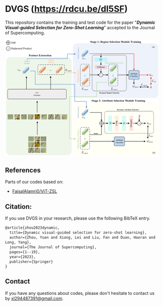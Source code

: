 # DVGS (https://rdcu.be/dl5SF)


This repository contains the training and test code for the paper  "***Dynamic Visual-guided Selection for Zero-Shot Learning***" accepted to the Journal of Supercomputing. 

![](figures/architecture.png)

## References
Parts of our codes based on:
* [FaisalAlamri0/ViT-ZSL](https://github.com/FaisalAlamri0/ViT-ZSL)

## Citation:
If you use DVGS in your research, please use the following BibTeX entry.
```
@article{zhou2023dynamic,
  title={Dynamic visual-guided selection for zero-shot learning},
  author={Zhou, Yuan and Xiang, Lei and Liu, Fan and Duan, Haoran and Long, Yang},
  journal={The Journal of Supercomputing},
  pages={1--19},
  year={2023},
  publisher={Springer}
}
```

## Contact
If you have any questions about codes, please don't hesitate to contact us by xl294487391@gmail.com.
